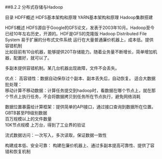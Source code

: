 ##8.2.2 分布式存储与Hadoop  

目录
HDFF概述
HDFS基本架构和原理
YARN基本架构和原理
Hadoop集群搭建  

HDFS概述
HDFS源自于Google的GFS论文，发表于2003年10月。Hadoop至今已经10年左右历史，开源的。HDF是GFS的克隆版
Hadoop Distributed File System 易于扩展的分布式文件系统 运行在大量普通廉价机器上，成本低。提供容错机制  
比如目前有10台机器，能够提供20T存储能力。随着业务量不断增长，简单增加机器，配置好，就可以了。  

多副本提供容错机制。某几台机器出现故障，文件不会丢失。

优点：
高容错性：数据自动保存过个副本、副本丢失后，自动恢复。
适合大数据批处理：  
移动计算不移动数据：计算任务提交到hadoop时，看数据在哪个节点上，就在那个节点上执行任务，不会将数据拷贝到任务所在节点执行，避免网络消耗

数据位置暴露给计算框架：提供简单的API接口，通过接口查询到数据所在位置。  
GBTB甚至PB级别数据  
百万规模以上的文件数量  
10K节点规模 上万台，得到了工业界的验证  

流式数据访问：一次写入，多次读取，保证数据一致性  


构建成本低、安全可靠：
构建在廉价机器上、通过多副本提高可靠性、提供了容错和恢复机制
